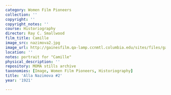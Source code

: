 ```yaml
---
category: Women Film Pioneers
collection: ''
copyright: ''
copyright_notes: ''
course: Historiography
director: Ray C. Smallwood
film_title: Camille
image_src: nazimova2.jpg
image_url: http://gainesfilm.qa-lamp.ccnmtl.columbia.edu/sites/files/gainesfilm/images/nazimova2.jpg
location: ''
notes: portrait for "Camille"
physical_description: ''
repository: MOMA stills archive
taxonomies: [Image, Women Film Pioneers, Historiography]
title: 'Alla Nazimova #2'
year: '1921'

---
```

